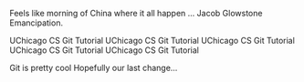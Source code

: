Feels like morning of China where it all happen ...
Jacob Glowstone Emancipation.

UChicago CS Git Tutorial
UChicago CS Git Tutorial
UChicago CS Git Tutorial
UChicago CS Git Tutorial
UChicago CS Git Tutorial

Git is pretty cool
Hopefully our last change...
